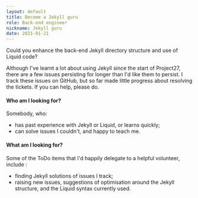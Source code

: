 ```yaml
---
layout: default
title: Become a Jekyll guru
role: Back-end engineer
nickname: Jekyll guru
date: 2021-01-21
---
```


Could you enhance the back-end Jekyll directory structure and use of Liquid code?
<!-- excerpt-end -->
Although I've learnt a lot about using Jekyll since the start of Project27, there are a few issues persisting for longer than I'd like them to persist.
I track these issues on GitHub, but so far made little progress about resolving the tickets.
If you can help, please do.

#### Who am I looking for?

Somebody, who:

+ has past experience with Jekyll or Liquid, or learns quickly;
+ can solve issues I couldn't, and happy to teach me.

#### What am I looking for?

Some of the ToDo items that I'd happily delegate to a helpful volunteer, include :

+ finding Jekyll solutions of issues I track;
+ raising new issues, suggestions of optimisation around the Jekyll structure, and the Liquid syntax currently used.